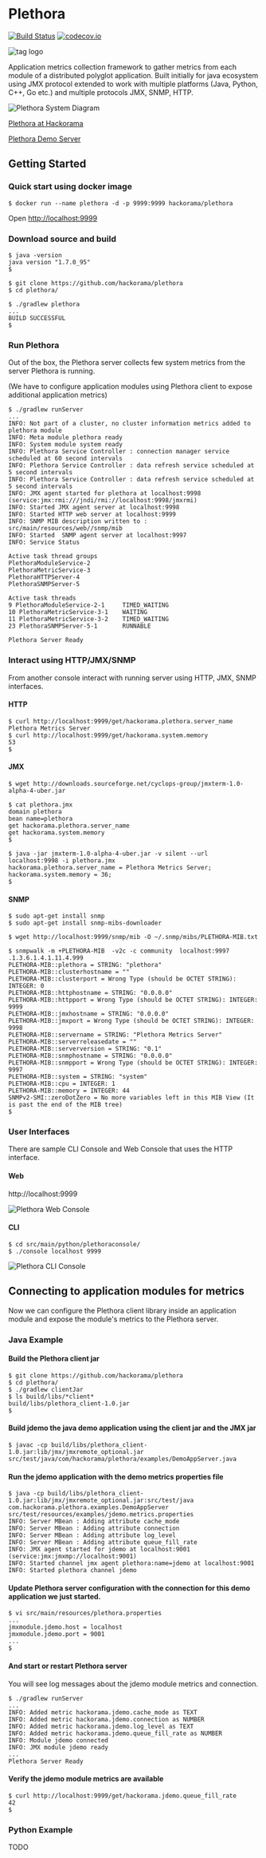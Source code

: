 Plethora
====

[![Build Status](https://travis-ci.org/hackorama/plethora.svg?branch=master)](https://travis-ci.org/hackorama/plethora)
[![codecov.io](https://codecov.io/github/hackorama/plethora/coverage.svg?branch=master)](https://codecov.io/github/hackorama/plethora?branch=master)

![tag logo](https://github.com/hackorama/plethora/blob/master/src/main/resources/web/img/logo.png)

Application metrics collection framework to gather metrics from each module of a distributed polyglot application.
Built initially for java ecosystem using JMX protocol extended to work with multiple platforms (Java, Python, C++, Go etc.) and multiple protocols JMX, SNMP, HTTP. 


![Plethora System Diagram](https://github.com/hackorama/plethora/blob/master/doc/images/plethora-system-diagram.png)

[Plethora at Hackorama](http://plethora.hackorama.com/)

[Plethora Demo Server](http://hackorama.com:9999/)

## Getting Started

### Quick start using docker image

`$ docker run --name plethora -d -p 9999:9999 hackorama/plethora`


Open [http://localhost:9999](http://localhost:9999)

### Download source and build 

    $ java -version
    java version "1.7.0_95"
    $

    $ git clone https://github.com/hackorama/plethora
    $ cd plethora/

    $ ./gradlew plethora
    ...
    BUILD SUCCESSFUL
    $

### Run Plethora 

Out of the box, the Plethora server collects few system metrics from the server Plethora is running.

(We have to configure application modules using Plethora client to expose additional application metrics)

    $ ./gradlew runServer
    ...
    INFO: Not part of a cluster, no cluster information metrics added to plethora module
    INFO: Meta module plethora ready
    INFO: System module system ready
    INFO: Plethora Service Controller : connection manager service scheduled at 60 second intervals
    INFO: Plethora Service Controller : data refresh service scheduled at 5 second intervals
    INFO: Plethora Service Controller : data refresh service scheduled at 5 second intervals
    INFO: JMX agent started for plethora at localhost:9998 (service:jmx:rmi:///jndi/rmi://localhost:9998/jmxrmi)
    INFO: Started JMX agent server at localhost:9998
    INFO: Started HTTP web server at localhost:9999
    INFO: SNMP MIB description written to : src/main/resources/web//snmp/mib
    INFO: Started  SNMP agent server at localhost:9997
    INFO: Service Status
    
    Active task thread groups
    PlethoraModuleService-2
    PlethoraMetricService-3
    PlethoraHTTPServer-4
    PlethoraSNMPServer-5
    
    Active task threads
    9 PlethoraModuleService-2-1     TIMED_WAITING
    10 PlethoraMetricService-3-1    WAITING
    11 PlethoraMetricService-3-2    TIMED_WAITING
    23 PlethoraSNMPServer-5-1       RUNNABLE
    
    Plethora Server Ready


### Interact using HTTP/JMX/SNMP

From another console interact with running server using HTTP, JMX, SNMP interfaces.

#### HTTP

    $ curl http://localhost:9999/get/hackorama.plethora.server_name
    Plethora Metrics Server
    $ curl http://localhost:9999/get/hackorama.system.memory
    53
    $

#### JMX

    $ wget http://downloads.sourceforge.net/cyclops-group/jmxterm-1.0-alpha-4-uber.jar

    $ cat plethora.jmx
    domain plethora
    bean name=plethora
    get hackorama.plethora.server_name
    get hackorama.system.memory
    $

    $ java -jar jmxterm-1.0-alpha-4-uber.jar -v silent --url localhost:9998 -i plethora.jmx
    hackorama.plethora.server_name = Plethora Metrics Server;
    hackorama.system.memory = 36;
    $

#### SNMP

    $ sudo apt-get install snmp
    $ sudo apt-get install snmp-mibs-downloader

    $ wget http://localhost:9999/snmp/mib -O ~/.snmp/mibs/PLETHORA-MIB.txt

    $ snmpwalk -m +PLETHORA-MIB  -v2c -c community  localhost:9997 .1.3.6.1.4.1.11.4.999
    PLETHORA-MIB::plethora = STRING: "plethora"
    PLETHORA-MIB::clusterhostname = ""
    PLETHORA-MIB::clusterport = Wrong Type (should be OCTET STRING): INTEGER: 0
    PLETHORA-MIB::httphostname = STRING: "0.0.0.0"
    PLETHORA-MIB::httpport = Wrong Type (should be OCTET STRING): INTEGER: 9999
    PLETHORA-MIB::jmxhostname = STRING: "0.0.0.0"
    PLETHORA-MIB::jmxport = Wrong Type (should be OCTET STRING): INTEGER: 9998
    PLETHORA-MIB::servername = STRING: "Plethora Metrics Server"
    PLETHORA-MIB::serverreleasedate = ""
    PLETHORA-MIB::serverversion = STRING: "0.1"
    PLETHORA-MIB::snmphostname = STRING: "0.0.0.0"
    PLETHORA-MIB::snmpport = Wrong Type (should be OCTET STRING): INTEGER: 9997
    PLETHORA-MIB::system = STRING: "system"
    PLETHORA-MIB::cpu = INTEGER: 1
    PLETHORA-MIB::memory = INTEGER: 44
    SNMPv2-SMI::zeroDotZero = No more variables left in this MIB View (It is past the end of the MIB tree)
    $


### User Interfaces

There are sample CLI Console and Web Console that uses the HTTP interface.

#### Web

http://localhost:9999 

![Plethora Web Console](https://github.com/hackorama/plethora/blob/master/doc/images/plethora-web-console.png)

#### CLI

    $ cd src/main/python/plethoraconsole/
    $ ./console localhost 9999

![Plethora CLI Console](https://github.com/hackorama/plethora/blob/master/doc/images/plethora-cli-console.png)

## Connecting to application modules for metrics

Now we can configure the Plethora client library inside an application module and expose the module's metrics to the Plethora server.

### Java Example

#### Build the Plethora client jar

    $ git clone https://github.com/hackorama/plethora
    $ cd plethora/
    $ ./gradlew clientJar
    $ ls build/libs/*client*
    build/libs/plethora_client-1.0.jar
    $

#### Build jdemo the java demo application using the client jar and the JMX jar

    $ javac -cp build/libs/plethora_client-1.0.jar:lib/jmx/jmxremote_optional.jar src/test/java/com/hackorama/plethora/examples/DemoAppServer.java

#### Run the jdemo application with the demo metrics properties file

    $ java -cp build/libs/plethora_client-1.0.jar:lib/jmx/jmxremote_optional.jar:src/test/java com.hackorama.plethora.examples.DemoAppServer src/test/resources/examples/jdemo.metrics.properties
    INFO: Server MBean : Adding attribute cache_mode
    INFO: Server MBean : Adding attribute connection
    INFO: Server MBean : Adding attribute log_level
    INFO: Server MBean : Adding attribute queue_fill_rate
    INFO: JMX agent started for jdemo at localhost:9001 (service:jmx:jmxmp://localhost:9001)
    INFO: Started channel jmx agent plethora:name=jdemo at localhost:9001
    INFO: Started plethora channel jdemo

#### Update Plethora server configuration with the connection for this demo application we just started.

    $ vi src/main/resources/plethora.properties
    ...
    jmxmodule.jdemo.host = localhost
    jmxmodule.jdemo.port = 9001
    ...
    $

#### And start or restart Plethora server

You will see log messages about the jdemo module metrics and connection.

    $ ./gradlew runServer
    ...
    INFO: Added metric hackorama.jdemo.cache_mode as TEXT
    INFO: Added metric hackorama.jdemo.connection as NUMBER
    INFO: Added metric hackorama.jdemo.log_level as TEXT
    INFO: Added metric hackorama.jdemo.queue_fill_rate as NUMBER
    INFO: Module jdemo connected
    INFO: JMX module jdemo ready
    ...
    Plethora Server Ready

#### Verify the jdemo module metrics are available

    $ curl http://localhost:9999/get/hackorama.jdemo.queue_fill_rate
    42
    $


### Python Example

TODO 
